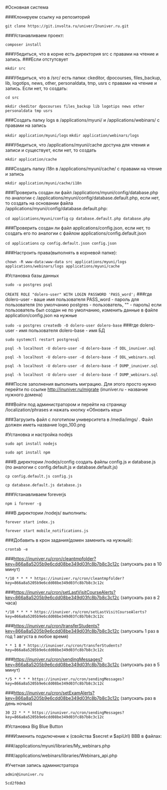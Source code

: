 #Основная система

###Клонируем ссылку на репозиторий

`git clone https://git.involta.ru/univer/Inuniver.ru.git`

###Устанавливаем проект:

`composer install`

###Убедиться, что в корне есть директория src с правами на чтение и запись.
###Если отстутсвует

`mkdir src`

###Убедиться, что в /src/ есть папки: ckeditor, dpocourses, files_backup, lib, logotips, news, other, personaldata, tmp, usrs с правами на чтение и запись. Если нет, то создать:

`cd src`
		
`mkdir ckeditor dpocourses files_backup lib logotips news other personaldata tmp usrs`

###Создать папку logs в /applications/myuni/ и /applications/webinars/ с правами на запись

`mkdir application/myuni/logs`
`mkdir application/webinars/logs`

###Убедиться, что /applications/myuni/cache достуна для чтения и записи и существует, если нет, то создать

`mkdir application/cache`

###Создать папку i18n в /applications/myuni/cache/ с правами на чтение и запись

`mkdir application/myuni/cache/i18n`

###Проверить создан ли файл /applications/myuni/config/database.php по аналогии с /applications/myuni/config/database.default.php, если нет, то создать на основании файла /applications/myuni/config/database.default.php:

`cd applications/myuni/config`
`cp database.default.php database.php`

###Проверить создан ли файл applications/config.json, если нет, то создать его по аналогии с файлом applications/config.default.json

`cd applications`
`cp config.default.json config.json`

###Настроить права(выполнять в корневой папке):

`chown -R www-data:www-data src applications/myuni/logs applications/webinars/logs applications/myuni/cache`

#Установка базы данных

`sudo -u postgres psql`
	
`CREATE ROLE "dolero-user" WITH LOGIN PASSWORD 'PASS_word';`
###где dolero-user - ваше имя пользователя PASS_word - пароль для пользователя (по умолчанию postgres - пользователь, "" - пароль) если пользователь был создан не по умолчанию, изменить данные в файле application/config.json на нужные

`sudo -u postgres createdb -O dolero-user dolero-base`
###где dolero-user - имя пользователя dolero-base - имя БД

`sudo systemctl restart postgresql`

`psql -h localhost -U dolero-user -d dolero-base -f DDL_inuniver.sql`

`psql -h localhost -U dolero-user -d dolero-base -f DDL_webinars.sql`

`psql -h localhost -U dolero-user -d dolero-base -f DUMP_inuniver.sql`
		
`psql -h localhost -U dolero-user -d dolero-base -f DUMP_webinars.sql`

###После заполнения выполнить миграцию.  Для этого просто нужно перейти по ссылке http://inuniver.ru/migrate (inuniver.ru - название нужного домена)

###Войти под администратором и перейти на страницу /localization/phrases и нажать кнопку «Обновить кеш» 

###Загрузить файл с логотипом университета в /media/imgs/ . Файл должен иметь название logo_100.png

#Установка и настройка nodejs
		
`sudo apt install nodejs`

`sudo apt install npm`
	
###В директории /nodejs/config создать файлы config.js и database.js (по аналогии с config.default.js и database.default.js)

`cp config.default.js config.js`

`cp database.default.js database.js`

###Устанавливаем foreverjs

`npm i forever -g`

###В директории /nodejs/ выполнить:  
		
`forever start index.js`

`forever start mobile_notifications.js`

###Добавить в крон задания(домен заменить на нужный):
		
`crontab -e`

###https://inuniver.ru/cron/cleantmpfolder?key=866a8a5205b9e6cdd08be349d03fc8b7b8c3c12c (запускать раз в 10 минут)

`*/10 * * * * https://inuniver.ru/cron/cleantmpfolder?key=866a8a5205b9e6cdd08be349d03fc8b7b8c3c12c`
			
###https://inuniver.ru/cron/setLastVisitCourseAlerts?key=866a8a5205b9e6cdd08be349d03fc8b7b8c3c12c (запускать раз в 2 часа)

`*/10 * * * * https://inuniver.ru/cron/setLastVisitCourseAlerts?key=866a8a5205b9e6cdd08be349d03fc8b7b8c3c12c`			

###https://inuniver.ru/cron/transferStudents?key=866a8a5205b9e6cdd08be349d03fc8b7b8c3c12c (запускать 1 раз в год 1 августа в любое время)
	
`* * 1 8 * https://inuniver.ru/cron/transferStudents?key=866a8a5205b9e6cdd08be349d03fc8b7b8c3c12c`
	
###https://inuniver.ru/cron/sendingMessages?key=866a8a5205b9e6cdd08be349d03fc8b7b8c3c12c (запускать раз в 5 минут)
		
`*/5 * * * * https://inuniver.ru/cron/sendingMessages?key=866a8a5205b9e6cdd08be349d03fc8b7b8c3c12c`

###https://inuniver.ru/cron/setExamAlerts?key=866a8a5205b9e6cdd08be349d03fc8b7b8c3c12c (запускать раз в день ночью)

`30 22 * * * https://inuniver.ru/cron/sendingMessages?key=866a8a5205b9e6cdd08be349d03fc8b7b8c3c12c`

#Установка Big Blue Button
		
###Изменить подключение к (свойства $secret и $apiUrl) BBB в файлах: 

###/applications/myuni/libraries/My_webinars.php  

###/applications/webinars/libraries/Webinars_api.php

#Учетная запись администратора

`admin@inuniver.ru`

`5cd2f0dm3`






